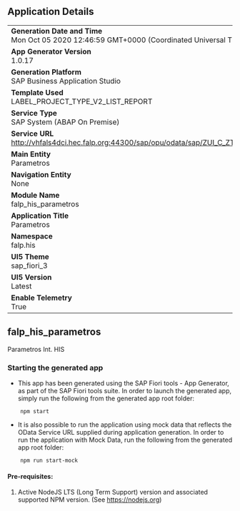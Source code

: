 ## Application Details
|               |
| ------------- |
|**Generation Date and Time**<br>Mon Oct 05 2020 12:46:59 GMT+0000 (Coordinated Universal Time)|
|**App Generator Version**<br>1.0.17|
|**Generation Platform**<br>SAP Business Application Studio|
|**Template Used**<br>LABEL_PROJECT_TYPE_V2_LIST_REPORT|
|**Service Type**<br>SAP System (ABAP On Premise)|
|**Service URL**<br>http://vhfals4dci.hec.falp.org:44300/sap/opu/odata/sap/ZUI_C_ZTBIN0002/|
|**Main Entity**<br>Parametros|
|**Navigation Entity**<br>None|
|**Module Name**<br>falp_his_parametros|
|**Application Title**<br>Parametros|
|**Namespace**<br>falp.his|
|**UI5 Theme**<br>sap_fiori_3|
|**UI5 Version**<br>Latest |
|**Enable Telemetry**<br>True |

## falp_his_parametros

Parametros Int. HIS

### Starting the generated app

-   This app has been generated using the SAP Fiori tools - App Generator, as part of the SAP Fiori tools suite.  In order to launch the generated app, simply run the following from the generated app root folder:

```
    npm start
```

- It is also possible to run the application using mock data that reflects the OData Service URL supplied during application generation.  In order to run the application with Mock Data, run the following from the generated app root folder:

```
    npm run start-mock
```


#### Pre-requisites:

1. Active NodeJS LTS (Long Term Support) version and associated supported NPM version.  (See https://nodejs.org)


